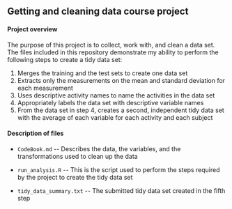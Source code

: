 ## **Getting and cleaning data course project**  

#### **Project overview**  

The purpose of this project is to collect, work with, and clean a data set. 
The files included in this repository demonstrate my ability to perform the following steps to create a tidy data set: 

1. Merges the training and the test sets to create one data set
2. Extracts only the measurements on the mean and standard deviation for each measurement
3. Uses descriptive activity names to name the activities in the data set
4. Appropriately labels the data set with descriptive variable names
5. From the data set in step 4, creates a second, independent tidy data set with the average of each variable for each activity and each subject

#### **Description of files**  

- `CodeBook.md` -- Describes the data, the variables, and the transformations used to clean up the data

- `run_analysis.R` -- This is the script used to perform the steps required by the project to create the tidy data set

- `tidy_data_summary.txt` -- The submitted tidy data set created in the fifth step










